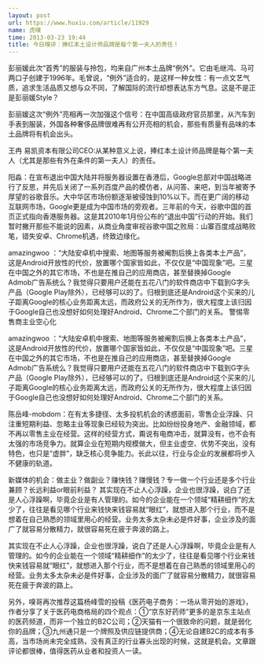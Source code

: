 ```yaml
---
layout: post
url: https://www.huxiu.com/article/11929
name: 虎嗅
time: 2013-03-23 19:44
title: 今日嗅评：捧红本土设计师品牌是每个第一夫人的责任！
---
```

彭丽媛此次“首秀”的服装与拎包，均来自广州本土品牌“例外”。它由毛继鸿、马可两口子创建于1996年。毛曾说，“例外”适合的，是这样一种女性：有一点文艺气质，追求生活品质又想与众不同，了解国际的流行却想表达东方气息。这是不是正是彭丽媛Style？

彭丽媛这次“例外”亮相再一次加强这个信号：在中国高级政府官员那里，从汽车到手表到服装，外国各种奢侈品牌很难再有公开亮相的机会，那些有质量有品味的本土品牌将有机会出头。

王冉 易凯资本有限公司CEO:从某种意义上说，捧红本土设计师品牌是每个第一夫人（尤其是那些有外在条件的第一夫人）的责任。

阳淼：在宣布退出中国大陆并将服务器设置在香港后，Google总部对中国战略进行了反思，并先后关闭了一系列百度产品的模仿者，从问答、来吧，到当年被寄予厚望的谷歌音乐。大中华区市场份额逐渐被侵蚀到10%以下。而在更广阔的移动互联网市场，Google更是成为中国市场的旁观者。三年前的今天，谷歌中国的首页正式指向香港服务器。这是其2010年1月份公布的“退出中国”行动的开始。我们暂时撇开那些不能说的因素，从商业角度审视谷歌中国之败局：山寨百度成战略败笔，错失安卓、Chrome机遇，终致边缘化。

amazingwoo ：“大陆安卓机中搜索、地图等服务被阉割后换上各类本土产品”，这是Android开放性的代价，放置哪个国家皆如此，不仅仅是“中国现象”吧。三星在中国之外的其它市场，不也是在推自己的应用商店，甚至替换掉Google Admob广告系统么？我觉得只要用户还能在五花八门的软件商店中下载到G字头产品（Google Play除外），已经够可以的了。归根到底还是Android这个买来的儿子距离Google的核心业务距离太远，而政府公关的无所作为，很大程度上该归因于Google自己也没想好如何处理好Android、Chrome二个部门的关系。 警惕零售商主业空心化

amazingwoo ：“大陆安卓机中搜索、地图等服务被阉割后换上各类本土产品”，这是Android开放性的代价，放置哪个国家皆如此，不仅仅是“中国现象”吧。三星在中国之外的其它市场，不也是在推自己的应用商店，甚至替换掉Google Admob广告系统么？我觉得只要用户还能在五花八门的软件商店中下载到G字头产品（Google Play除外），已经够可以的了。归根到底还是Android这个买来的儿子距离Google的核心业务距离太远，而政府公关的无所作为，很大程度上该归因于Google自己也没想好如何处理好Android、Chrome二个部门的关系。

陈岳峰-mobdom：在有太多捷径、太多投机机会的诱惑面前，零售企业浮躁、只注重短期利益、忽略主业等现象已经较为突出。比如纷纷投身地产、金融领域，都不再以零售主业在经营。这样的经营方式，甭说有电商冲击，就算没有，也不会有太强的市场竞争力。就算企业在短期内规模做大，但主业虚空、优势不突出，没有特色，也只是“虚胖”，缺乏核心竞争能力。长此以往，行业与企业的发展都将步入不健康的轨道。

新媒体的机会：做主业？做副业？赚快钱？赚慢钱？专一做一个行业还是多个行业兼顾？长远利益or眼前利益？ 其实现在不止人心浮躁，企业也很浮躁，说白了还是人心浮躁啊，毕竟企业是有人管理的。如今的企业能在一个领域“精耕细作”的太少了，往往是看见哪个行业来钱快来钱容易就“眼红”，就想进入那个行业，而不是想着在自己熟悉的领域里用心的经营。业务太多太杂未必是件好事，企业涉及的面广了就容易分散精力，就很容易死在疲于奔波的路上。

其实现在不止人心浮躁，企业也很浮躁，说白了还是人心浮躁啊，毕竟企业是有人管理的。如今的企业能在一个领域“精耕细作”的太少了，往往是看见哪个行业来钱快来钱容易就“眼红”，就想进入那个行业，而不是想着在自己熟悉的领域里用心的经营。业务太多太杂未必是件好事，企业涉及的面广了就容易分散精力，就很容易死在疲于奔波的路上。

另外，嗅哥再次推荐这篇杨峰雪的投稿《医药电子商务：一场从零开始的游戏》，作者分享了关于医药电商格局的四个观点：①“京东好药师”更多的是京东主站点的医药频道，而非一个独立的B2C公司；②天猫有一个很致命的问题，就是弱化你的品牌；③九州通只是一个牌照及供应链提供商；④无论自建B2C的成本有多高，当市场尚未完全成熟，没有真正的行业寡头出现的时候，这就是机会。文章跟评论都很棒，值得医药从业者和投资人一读。

